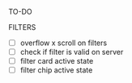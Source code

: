 TO-DO

FILTERS

- [ ] overflow x scroll on filters
- [ ] check if filter is valid on server
- [ ] filter card active state
- [ ] filter chip active state
